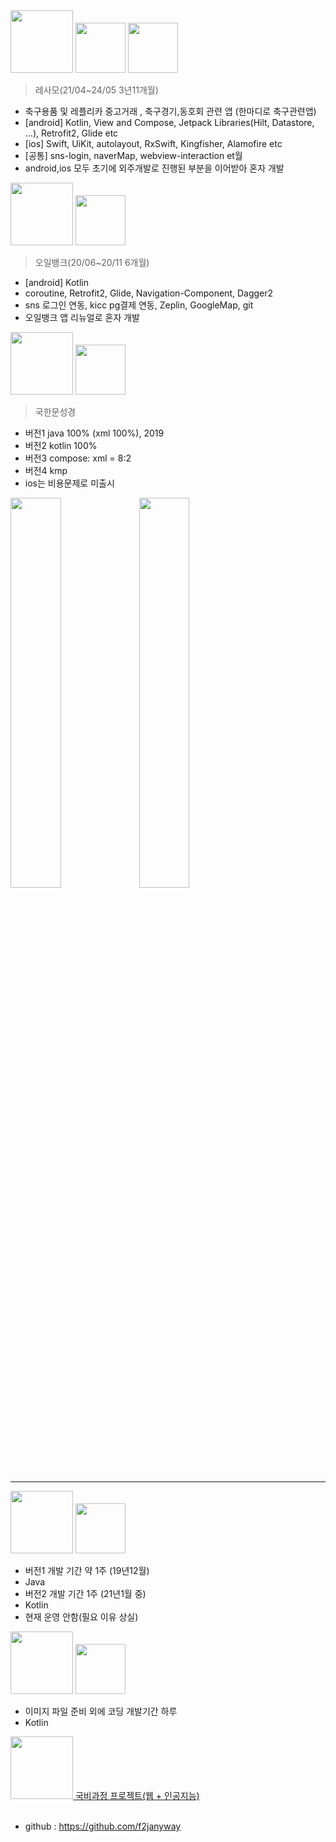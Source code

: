
<img src="https://play-lh.googleusercontent.com/ljG2ejI0uQ1moniIniX8nnDQOKPyab28u484RxpByrGhsli2jLwBeCJLMF6ymeD7IfE=w480-h960-rw" width="100"/>
<a href="https://play.google.com/store/apps/details?id=brace.formation">
<img src="https://upload.wikimedia.org/wikipedia/commons/7/78/Google_Play_Store_badge_EN.svg" width="80" /></a>
<a href="https://apps.apple.com/kr/app/%EB%A0%88%EC%82%AC%EB%AA%A8-%EC%B6%95%EA%B5%AC-%EC%BB%A4%EB%AE%A4%EB%8B%88%ED%8B%B0/id1609044236"><img src="https://upload.wikimedia.org/wikipedia/commons/thumb/3/3c/Download_on_the_App_Store_Badge.svg/2560px-Download_on_the_App_Store_Badge.svg.png" width="80" /></a>

>레사모(21/04~24/05 3년11개월)
- 축구용품 및 레플리카 중고거래 , 축구경기,동호회 관련 앱 (한마디로 축구관련앱)
- [android] Kotlin, View and Compose, Jetpack Libraries(Hilt, Datastore, ...), Retrofit2, Glide etc
- [ios] Swift, UiKit, autolayout, RxSwift, Kingfisher, Alamofire etc
- [공통] sns-login, naverMap, webview-interaction et월
- android,ios 모두 초기에 외주개발로 진행된 부분을 이어받아 혼자 개발



<img src="https://user-images.githubusercontent.com/55625423/106105029-a6fc5a00-6186-11eb-96ec-ab05c9881e5a.png" width="100"/>
<a href="https://play.google.com/store/apps/details?id=com.hyundaioilbank.android&hl=ko">
<img src="https://upload.wikimedia.org/wikipedia/commons/7/78/Google_Play_Store_badge_EN.svg" width="80" /></a>

>오일뱅크(20/06~20/11 6개월)
- [android] Kotlin
- coroutine, Retrofit2, Glide, Navigation-Component, Dagger2
- sns 로그인 연동, kicc pg결제 연동,  Zeplin, GoogleMap, git
- 오일뱅크 앱 리뉴얼로 혼자 개발

<img src="https://play-lh.googleusercontent.com/-koQ-dvM6pATFdkwqWhLufc9b5NCI9VqRaHODlLqFCX7vCWdm45D3ZSfAgn_aU8c9Q=w480-h960-rw" width="100"/>
<a href="https://play.google.com/store/apps/details?id=com.box.bible&hl=ko">
<img src="https://upload.wikimedia.org/wikipedia/commons/7/78/Google_Play_Store_badge_EN.svg" width="80" /></a>

>국한문성경
- 버전1 java 100% (xml 100%), 2019
- 버전2 kotlin 100% 
- 버전3 compose: xml = 8:2
- 버전4 kmp
- ios는 비용문제로 미출시

<!-- <img src="https://github.com/user-attachments/assets/83a4384a-f579-4aec-8234-7bca27c949e9" width="40%" />
<img src="https://github.com/user-attachments/assets/f459f4b4-a3a7-421e-9cd7-fed0e8702f8b" width="40%" /> -->

<img src="/gif/bible_android.gif" width="40%" />
<img src="/gif/bible_ios.gif" width="40%" />

___

<img src="https://user-images.githubusercontent.com/55625423/106109559-08272c00-618d-11eb-8e73-561e76845eff.png" width="100"/>
<a href="https://play.google.com/store/apps/details?id=com.box.firecast">
<img src="https://upload.wikimedia.org/wikipedia/commons/7/78/Google_Play_Store_badge_EN.svg" width="80" /></a>

- 버전1 개발 기간 약 1주 (19년12월)
- Java
- 버전2 개발 기간 1주 (21년1월 중)
- Kotlin
- 현재 운영 안함(필요 이유 상실)
  

<img src="https://user-images.githubusercontent.com/55625423/106109185-8fc06b00-618c-11eb-97e4-b917caeab559.png" width="100"/>
<a href="https://play.google.com/store/apps/details?id=com.box.hymn&hl=ko">
<img src="https://upload.wikimedia.org/wikipedia/commons/7/78/Google_Play_Store_badge_EN.svg" width="80" /></a>

- 이미지 파일 준비 외에 코딩 개발기간 하루
- Kotlin

<a href="https://github.com/yegyu/DotNet">
<img src="https://user-images.githubusercontent.com/55625423/106109942-723fd100-618d-11eb-9b28-7e94ff794e57.png" width="100" padding-left="10"/>&nbsp국비과정 프로젝트(웹 + 인공지능)</a><br>
</pre>


<br>
 
- github : https://github.com/f2janyway<br>
